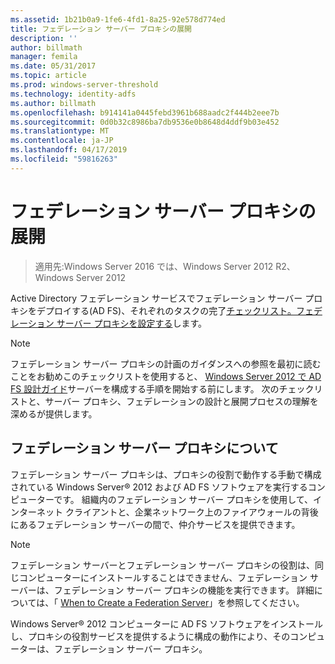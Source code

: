 ```yaml
---
ms.assetid: 1b21b0a9-1fe6-4fd1-8a25-92e578d774ed
title: フェデレーション サーバー プロキシの展開
description: ''
author: billmath
manager: femila
ms.date: 05/31/2017
ms.topic: article
ms.prod: windows-server-threshold
ms.technology: identity-adfs
ms.author: billmath
ms.openlocfilehash: b914141a0445febd3961b688aadc2f444b2eee7b
ms.sourcegitcommit: 0d0b32c8986ba7db9536e0b8648d4ddf9b03e452
ms.translationtype: MT
ms.contentlocale: ja-JP
ms.lasthandoff: 04/17/2019
ms.locfileid: "59816263"
---
```

# <a name="deploying-federation-server-proxies"></a>フェデレーション サーバー プロキシの展開

>適用先:Windows Server 2016 では、Windows Server 2012 R2、Windows Server 2012

Active Directory フェデレーション サービスでフェデレーション サーバー プロキシをデプロイする\(AD FS\)、それぞれのタスクの完了[チェックリスト。フェデレーション サーバー プロキシを設定する](Checklist--Setting-Up-a-Federation-Server-Proxy.md)します。  
  
> [!NOTE]  
> フェデレーション サーバー プロキシの計画のガイダンスへの参照を最初に読むことをお勧めこのチェックリストを使用すると、 [Windows Server 2012 で AD FS 設計ガイド](https://technet.microsoft.com/library/dd807036.aspx)サーバーを構成する手順を開始する前にします。 次のチェックリストと、サーバー プロキシ、フェデレーションの設計と展開プロセスの理解を深めるが提供します。  
  
## <a name="about-federation-server-proxies"></a>フェデレーション サーバー プロキシについて  
フェデレーション サーバー プロキシは、プロキシの役割で動作する手動で構成されている Windows Server® 2012 および AD FS ソフトウェアを実行するコンピューターです。 組織内のフェデレーション サーバー プロキシを使用して、インターネット クライアントと、企業ネットワーク上のファイアウォールの背後にあるフェデレーション サーバーの間で、仲介サービスを提供できます。  
  
> [!NOTE]  
> フェデレーション サーバーとフェデレーション サーバー プロキシの役割は、同じコンピューターにインストールすることはできません、フェデレーション サーバーは、フェデレーション サーバー プロキシの機能を実行できます。 詳細については、「 [When to Create a Federation Server](https://technet.microsoft.com/library/dd807101.aspx)」を参照してください。  
  
Windows Server® 2012 コンピューターに AD FS ソフトウェアをインストールし、プロキシの役割サービスを提供するように構成の動作により、そのコンピューターは、フェデレーション サーバー プロキシ。  
  

